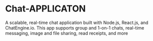 # Chat-APPLICATON
A scalable, real-time chat application built with Node.js, React.js, and ChatEngine.io. This app supports group and 1-on-1 chats, real-time messaging, image and file sharing, read receipts, and more
